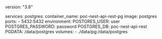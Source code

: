 version: "3.8"

services:
postgres:
container_name: poc-nest-api-rest-pg
image: postgres
ports: - 5432:5432
environment:
POSTGRES_USER: user
POSTGRES_PASSWORD: password
POSTGRES_DB: poc-nest-api-rest
PGDATA: /data/postgres
volumes: - ./data/pg:/data/postgres
